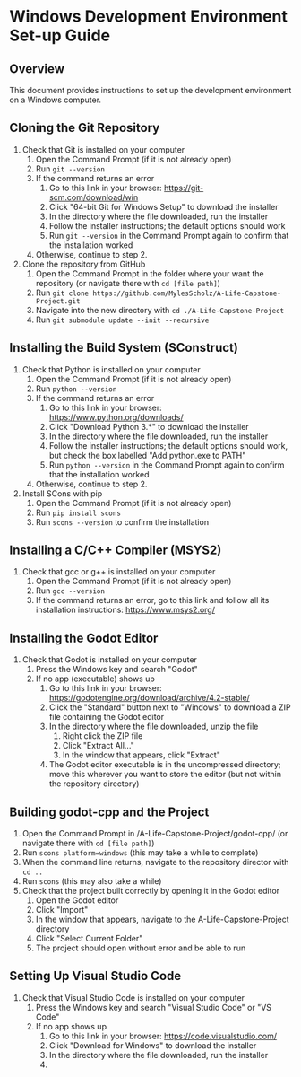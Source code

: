 # Windows Development Environment Set-up Guide

## Overview
This document provides instructions to set up the development environment on a Windows computer.

## Cloning the Git Repository
1. Check that Git is installed on your computer
   1. Open the Command Prompt (if it is not already open)
   2. Run `git --version`
   3. If the command returns an error
      1. Go to this link in your browser: https://git-scm.com/download/win
      2. Click "64-bit Git for Windows Setup" to download the installer
      3. In the directory where the file downloaded, run the installer
      4. Follow the installer instructions; the default options should work
      5. Run `git --version` in the Command Prompt again to confirm that the installation worked
   4. Otherwise, continue to step 2.
2. Clone the repository from GitHub
   1. Open the Command Prompt in the folder where your want the repository (or navigate there with `cd [file path]`)
   2. Run `git clone https://github.com/MylesScholz/A-Life-Capstone-Project.git`
   3. Navigate into the new directory with `cd ./A-Life-Capstone-Project`
   4. Run `git submodule update --init --recursive`

## Installing the Build System (SConstruct)
1. Check that Python is installed on your computer
   1. Open the Command Prompt (if it is not already open)
   2. Run `python --version`
   3. If the command returns an error
      1. Go to this link in your browser: https://www.python.org/downloads/
      2. Click "Download Python 3.*" to download the installer
      3. In the directory where the file downloaded, run the installer
      4. Follow the installer instructions; the default options should work, but check the box labelled "Add python.exe to PATH"
      5. Run `python --version` in the Command Prompt again to confirm that the installation worked
   4. Otherwise, continue to step 2.
2. Install SCons with pip
   1. Open the Command Prompt (if it is not already open)
   2. Run `pip install scons`
   3. Run `scons --version` to confirm the installation

## Installing a C/C++ Compiler (MSYS2)
1. Check that gcc or g++ is installed on your computer
   1. Open the Command Prompt (if it is not already open)
   2. Run `gcc --version`
   3. If the command returns an error, go to this link and follow all its installation instructions: https://www.msys2.org/

## Installing the Godot Editor
1. Check that Godot is installed on your computer
   1. Press the Windows key and search "Godot"
   2. If no app (executable) shows up
      1. Go to this link in your browser: https://godotengine.org/download/archive/4.2-stable/
      2. Click the "Standard" button next to "Windows" to download a ZIP file containing the Godot editor
      3. In the directory where the file downloaded, unzip the file
         1. Right click the ZIP file
         2. Click "Extract All..."
         3. In the window that appears, click "Extract"
      4. The Godot editor executable is in the uncompressed directory; move this wherever you want to store the editor (but not within the repository directory)

## Building godot-cpp and the Project
1. Open the Command Prompt in /A-Life-Capstone-Project/godot-cpp/ (or navigate there with `cd [file path]`)
2. Run `scons platform=windows` (this may take a while to complete)
3. When the command line returns, navigate to the repository director with `cd ..`
4. Run `scons` (this may also take a while)
5. Check that the project built correctly by opening it in the Godot editor
   1. Open the Godot editor
   2. Click "Import"
   3. In the window that appears, navigate to the A-Life-Capstone-Project directory
   4. Click "Select Current Folder"
   5. The project should open without error and be able to run

## Setting Up Visual Studio Code
1. Check that Visual Studio Code is installed on your computer
   1. Press the Windows key and search "Visual Studio Code" or "VS Code"
   2. If no app shows up
      1. Go to this link in your browser: https://code.visualstudio.com/
      2. Click "Download for Windows" to download the installer
      3. In the directory where the file downloaded, run the installer
      4. 
